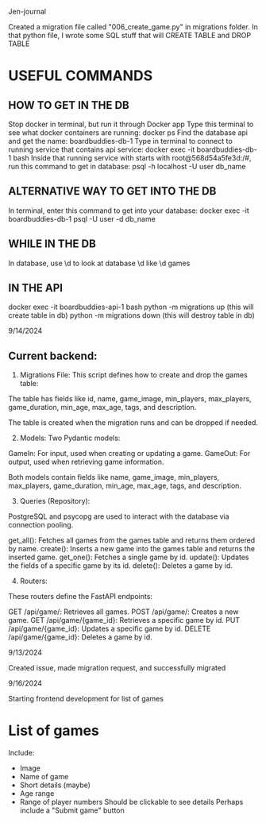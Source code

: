 Jen-journal

Created a migration file called "006_create_game.py" in migrations folder.
In that python file, I wrote some SQL stuff that will CREATE TABLE and DROP TABLE

# USEFUL COMMANDS
## HOW TO GET IN THE DB
Stop docker in terminal, but run it through Docker app
Type this terminal to see what docker containers are running: docker ps
Find the database api and get the name: boardbuddies-db-1
Type in terminal to connect to running service that contains api service: docker exec -it boardbuddies-db-1 bash
Inside that running service with starts with root@568d54a5fe3d:/#, run this command to get in database: psql -h localhost -U user db_name

## ALTERNATIVE WAY TO GET INTO THE DB
In terminal, enter this command to get into your database:
docker exec -it boardbuddies-db-1 psql -U user -d db_name

## WHILE IN THE DB
In database, use \d to look at database
\d <name of table> like \d games

## IN THE API
docker exec -it boardbuddies-api-1 bash
python -m migrations up (this will create table in db)
python -m migrations down (this will destroy table in db)

9/14/2024

## Current backend:

1. Migrations File:
This script defines how to create and drop the games table:

The table has fields like id, name, game_image, min_players, max_players, game_duration, min_age, max_age, tags, and description.

The table is created when the migration runs and can be dropped if needed.

2. Models:
Two Pydantic models:

GameIn: For input, used when creating or updating a game.
GameOut: For output, used when retrieving game information.

Both models contain fields like name, game_image, min_players, max_players, game_duration, min_age, max_age, tags, and description.

3. Queries (Repository):

PostgreSQL and psycopg are used to interact with the database via connection pooling.

get_all(): Fetches all games from the games table and returns them ordered by name.
create(): Inserts a new game into the games table and returns the inserted game.
get_one(): Fetches a single game by id.
update(): Updates the fields of a specific game by its id.
delete(): Deletes a game by id.

4. Routers:

These routers define the FastAPI endpoints:

GET /api/game/: Retrieves all games.
POST /api/game/: Creates a new game.
GET /api/game/{game_id}: Retrieves a specific game by id.
PUT /api/game/{game_id}: Updates a specific game by id.
DELETE /api/game/{game_id}: Deletes a game by id.

9/13/2024

Created issue, made migration request, and successfully migrated

9/16/2024

Starting frontend development for list of games

# List of games
Include:
- Image
- Name of game
- Short details (maybe)
- Age range
- Range of player numbers
Should be clickable to see details
Perhaps include a "Submit game" button
